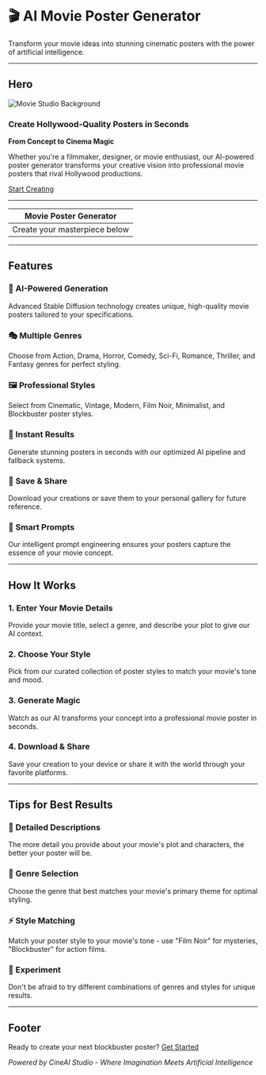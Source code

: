# 🎬 AI Movie Poster Generator

Transform your movie ideas into stunning cinematic posters with the power of artificial intelligence.

---

## Hero

![Movie Studio Background](https://images.unsplash.com/photo-1489599588768-057deb1c59c8?w=1200&h=400&fit=crop)

### Create Hollywood-Quality Posters in Seconds
**From Concept to Cinema Magic**

Whether you're a filmmaker, designer, or movie enthusiast, our AI-powered poster generator transforms your creative vision into professional movie posters that rival Hollywood productions.

[Start Creating](#movie-poster-generator)

---

| Movie Poster Generator |
|------------------------|
| Create your masterpiece below |

---

## Features

### 🎨 AI-Powered Generation
Advanced Stable Diffusion technology creates unique, high-quality movie posters tailored to your specifications.

### 🎭 Multiple Genres
Choose from Action, Drama, Horror, Comedy, Sci-Fi, Romance, Thriller, and Fantasy genres for perfect styling.

### 🖼️ Professional Styles
Select from Cinematic, Vintage, Modern, Film Noir, Minimalist, and Blockbuster poster styles.

### 📱 Instant Results
Generate stunning posters in seconds with our optimized AI pipeline and fallback systems.

### 💾 Save & Share
Download your creations or save them to your personal gallery for future reference.

### 🎯 Smart Prompts
Our intelligent prompt engineering ensures your posters capture the essence of your movie concept.

---

## How It Works

### 1. Enter Your Movie Details
Provide your movie title, select a genre, and describe your plot to give our AI context.

### 2. Choose Your Style
Pick from our curated collection of poster styles to match your movie's tone and mood.

### 3. Generate Magic
Watch as our AI transforms your concept into a professional movie poster in seconds.

### 4. Download & Share
Save your creation to your device or share it with the world through your favorite platforms.

---

## Tips for Best Results

### 📝 Detailed Descriptions
The more detail you provide about your movie's plot and characters, the better your poster will be.

### 🎨 Genre Selection
Choose the genre that best matches your movie's primary theme for optimal styling.

### ⚡ Style Matching
Match your poster style to your movie's tone - use "Film Noir" for mysteries, "Blockbuster" for action films.

### 🔄 Experiment
Don't be afraid to try different combinations of genres and styles for unique results.

---

## Footer

Ready to create your next blockbuster poster? [Get Started](#movie-poster-generator)

*Powered by CineAI Studio - Where Imagination Meets Artificial Intelligence*
